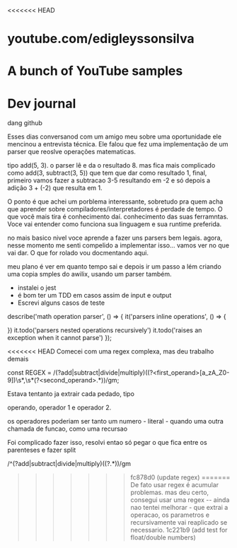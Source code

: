 <<<<<<< HEAD
# youtube.com/edigleyssonsilva

A bunch of YouTube samples
=======
# Dev journal
dang github

Esses dias conversanod com um amigo meu sobre uma oportunidade ele mencinou a entrevista técnica. Ele falou que fez uma
implementação de um parser que reoslve operações matematicas.

tipo add(5, 3). o parser lê e da o resultado 8. mas fica mais complicado como add(3, subtract(3, 5)) que tem que dar
como resultado 1, final, primeiro vamos fazer a subtracao 3-5 resultando em -2 e só depois a adição 3 + (-2) que resulta
em 1.

O ponto é que achei um porblema interessante, sobretudo pra quem acha que aprender sobre compiladores/interpretadores
é perdade de tempo. O que você mais tira é conhecimento daí. conhecimento das suas ferramntas. Voce vai entender como
funciona sua linguagem e sua runtime preferida.

no mais basico nivel voce aprende a fazer uns parsers bem legais. agora, nesse momento me senti compelido a implementar
isso... vamos ver no que vai dar. O que for rolado vou docmentando aqui.

meu plano é ver em quanto tempo sai e depois ir um passo a lém criando uma copia smples do awilix, usando um parser
também.

- instalei o jest
- é bom ter um TDD em casos assim de input e output
- Escrevi alguns casos de teste
    
describe('math operation parser', () => {
  it('parsers inline operations', () => {

  })
  it.todo('parsers nested operations recursively')
  it.todo('raises an exception when it cannot parse')
});

<<<<<<< HEAD
Comecei com uma regex complexa, mas deu trabalho demais

const REGEX = /(?<operation>add|subtract|divide|multiply)\((?<first_operand>[a_zA_Z0-9])\s*,\s*(?<second_operand>.*)\)/gm;

Estava tentanto ja extrair cada pedado, tipo

operando, operador 1 e operador 2.

os operadores poderiam ser tanto um numero - literal - quando uma outra chamada de funcao, como uma recursao


Foi complicado fazer isso, resolvi entao só pegar o que fica entre os parenteses e fazer split

/^(?<operation>add|subtract|divide|multiply)\((?<params>.*)\)/gm
>>>>>>> fc878d0 (update regex)
=======
De fato usar regex é acumular problemas. mas deu certo, consegui usar uma regex -- ainda nao tentei melhorar - que
extrai a operacao, os parametros e recursivamente vai reaplicado se necessario.
>>>>>>> 1c221b9 (add test for float/double numbers)
